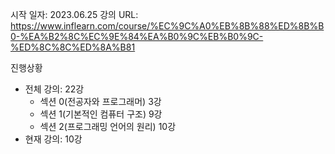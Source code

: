 시작 일자: 2023.06.25
강의 URL: https://www.inflearn.com/course/%EC%9C%A0%EB%8B%88%ED%8B%B0-%EA%B2%8C%EC%9E%84%EA%B0%9C%EB%B0%9C-%ED%8C%8C%ED%8A%B81

진행상황

- 전체 강의: 22강
  - 섹션 0(전공자와 프로그래머) 3강
  - 섹션 1(기본적인 컴퓨터 구조) 9강
  - 섹션 2(프로그래밍 언어의 원리) 10강
- 현재 강의: 10강
